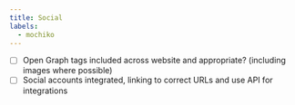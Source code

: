 ```yaml
---
title: Social
labels:
  - mochiko
---
```


- [ ] Open Graph tags included across website and appropriate? (including images where possible)
- [ ] Social accounts integrated, linking to correct URLs and use API for integrations
